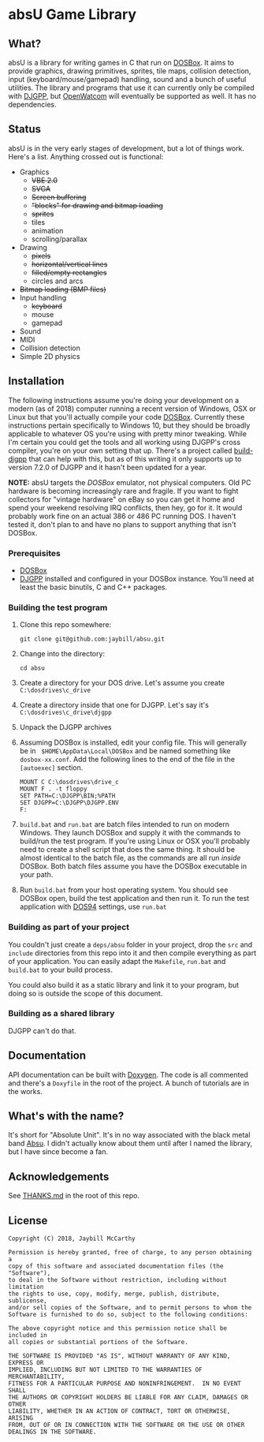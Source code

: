 # absU Game Library

## What?
absU is a library for writing games in C that run on [DOSBox](https://dosbox.com). It aims to provide graphics, drawing primitives, sprites, tile maps, collision detection, input (keyboard/mouse/gamepad) handling, sound and a bunch of useful utilities. The library and programs that use it can currently only be compiled with [DJGPP](http://www.delorie.com/djgpp/), but [OpenWatcom](http://openwatcom.org/) will eventually be supported as well. It has no dependencies.

## Status
absU is in the very early stages of development, but a lot of things work. Here's a list. Anything crossed out is functional:
* Graphics
    * ~~VBE 2.0~~
    * ~~SVGA~~
    * ~~Screen buffering~~
    * ~~"blocks" for drawing and bitmap loading~~
    * ~~sprites~~
    * tiles
    * animation
    * scrolling/parallax
* Drawing
    * ~~pixels~~
    * ~~horizontal/vertical lines~~
    * ~~filled/empty rectangles~~
    * circles and arcs
* ~~Bitmap loading (BMP files)~~
* Input handling
    * ~~keyboard~~
    * mouse
    * gamepad
* Sound
* MIDI
* Collision detection
* Simple 2D physics


## Installation
The following instructions assume you're doing your development on a modern (as of 2018) computer running a recent version of Windows, OSX or Linux but that you'll actually compile your code [DOSBox](https://www.dosbox.com/). Currently these instructions pertain specifically to Windows 10, but they should be broadly applicable to whatever OS you're using with pretty minor tweaking. While I'm certain you could get the tools and all working using DJGPP's cross compiler, you're on your own setting that up. There's a project called [build-djgpp](https://github.com/andrewwutw/build-djgpp) that can help with this, but as of this writing it only supports up to version 7.2.0 of DJGPP and it hasn't been updated for a year. 

**NOTE:** absU targets the _DOSBox_ emulator, not physical computers. Old PC hardware is becoming increasingly rare and fragile. If you want to fight collectors for "vintage hardware" on eBay so you can get it home and spend your weekend resolving IRQ conflicts, then hey, go for it. It would probably work fine on an actual 386 or 486 PC running DOS. I haven't tested it, don't plan to and have no plans to support anything that isn't DOSBox.

### Prerequisites
* [DOSBox](https://www.dosbox.com/)
* [DJGPP](http://www.delorie.com/djgpp/) installed and configured in your DOSBox instance. You'll need at least the basic binutils, C and C++ packages.

### Building the test program
1. Clone this repo somewhere:

    `git clone git@github.com:jaybill/absu.git`

1. Change into the directory:

    `cd absu`

1. Create a directory for your DOS drive. Let's assume you create `C:\dosdrives\c_drive`

1. Create a directory inside that one for DJGPP. Let's say it's `C:\dosdrives\c_drive\djgpp`

1. Unpack the DJGPP archives 

1. Assuming DOSBox is installed, edit your config file. This will generally be in ` $HOME\AppData\Local\DOSBox` and be named something like `dosbox-xx.conf`. Add the following lines to the end of the file in the `[autoexec]` section. 
    ```
    MOUNT C C:\dosdrives\drive_c
    MOUNT F . -t floppy
    SET PATH=C:\DJGPP\BIN;%PATH
    SET DJGPP=C:\DJGPP\DJGPP.ENV
    F:
    ```
1. `build.bat` and `run.bat` are batch files intended to run on modern Windows. They launch DOSBox and supply it with the commands to build/run the test program. If you're using Linux or OSX you'll probably need to create a shell script that does the same thing. It should be almost identical to the batch file, as the commands are all run _inside_ DOSBox. Both batch files assume you have the DOSBox executable in your path.

1. Run `build.bat` from your host operating system. You should see DOSBox open, build the test application and then run it. To run the test application with [DOS94](http://dos94.com) settings, use `run.bat`

### Building as part of your project
You couldn't just create a `deps/absu` folder in your project, drop the `src` and `include` directories from this repo into it and then compile everything as part of your application. You can easily adapt the `Makefile`, `run.bat` and `build.bat` to your build process.

You could also build it as a static library and link it to your program, but doing so is outside the scope of this document.

### Building as a shared library
DJGPP can't do that.

## Documentation
API documentation can be built with [Doxygen](http://www.stack.nl/~dimitri/doxygen/index.html). The code is all commented and there's a `Doxyfile` in the root of the project. A bunch of tutorials are in the works.

## What's with the name?
It's short for "Absolute Unit". It's in no way associated with the black metal band [Absu](http://absu.us). I didn't actually know about them until after I named the library, but I have since become a fan.

## Acknowledgements
See [THANKS.md](THANKS.md) in the root of this repo.

## License

    Copyright (C) 2018, Jaybill McCarthy 

    Permission is hereby granted, free of charge, to any person obtaining a 
    copy of this software and associated documentation files (the "Software"), 
    to deal in the Software without restriction, including without limitation 
    the rights to use, copy, modify, merge, publish, distribute, sublicense, 
    and/or sell copies of the Software, and to permit persons to whom the 
    Software is furnished to do so, subject to the following conditions: 

    The above copyright notice and this permission notice shall be included in 
    all copies or substantial portions of the Software. 

    THE SOFTWARE IS PROVIDED "AS IS", WITHOUT WARRANTY OF ANY KIND, EXPRESS OR 
    IMPLIED, INCLUDING BUT NOT LIMITED TO THE WARRANTIES OF MERCHANTABILITY, 
    FITNESS FOR A PARTICULAR PURPOSE AND NONINFRINGEMENT.  IN NO EVENT SHALL 
    THE AUTHORS OR COPYRIGHT HOLDERS BE LIABLE FOR ANY CLAIM, DAMAGES OR OTHER 
    LIABILITY, WHETHER IN AN ACTION OF CONTRACT, TORT OR OTHERWISE, ARISING 
    FROM, OUT OF OR IN CONNECTION WITH THE SOFTWARE OR THE USE OR OTHER 
    DEALINGS IN THE SOFTWARE. 

